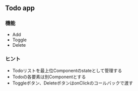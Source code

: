 ## Todo app

### 機能

- Add
- Toggle
- Delete

### ヒント

- Todoリストを最上位Componentのstateとして管理する
- Todoの各要素は別Componentとする
- Toggleボタン、DeleteボタンはonClickのコールバックで渡す
